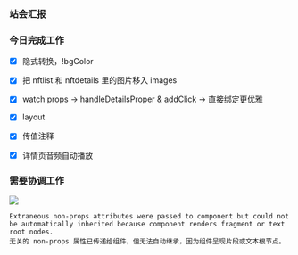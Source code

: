 ### 站会汇报



### 今日完成工作

- [x] 隐式转换，!bgColor
- [x] 把 nftlist 和 nftdetails 里的图片移入 images
- [x] watch props -> handleDetailsProper & addClick -> 直接绑定更优雅
- [x] layout
- [x] 传值注释
- [x] 详情页音频自动播放


### 需要协调工作

![](/Users/Kurja/Desktop/work_diary/e6c9d24egy1h67kchsqmfj214u0akdiu.jpg)

```
Extraneous non-props attributes were passed to component but could not be automatically inherited because component renders fragment or text root nodes.
无关的 non-props 属性已传递给组件，但无法自动继承，因为组件呈现片段或文本根节点。
```

